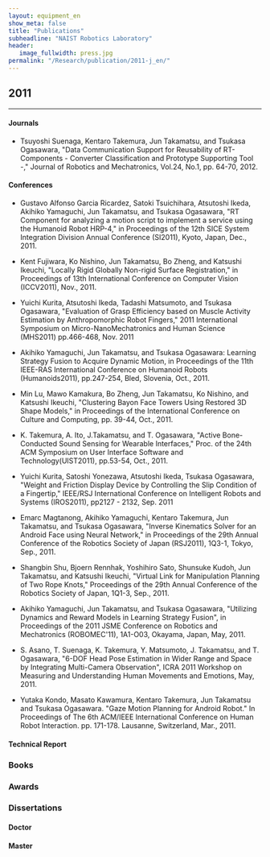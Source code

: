 ```yaml
---
layout: equipment_en
show_meta: false
title: "Publications"
subheadline: "NAIST Robotics Laboratory"
header:
   image_fullwidth: press.jpg
permalink: "/Research/publication/2011-j_en/"
---
```


## 2011
___

#### Journals
- Tsuyoshi Suenaga, Kentaro Takemura, Jun Takamatsu, and Tsukasa Ogasawara, "Data Communication Support for Reusability of RT-Components - Converter Classification and Prototype Supporting Tool -," Journal of Robotics and Mechatronics, Vol.24, No.1, pp. 64-70, 2012.






#### Conferences
- Gustavo Alfonso Garcia Ricardez, Satoki Tsuichihara, Atsutoshi Ikeda, Akihiko Yamaguchi, Jun Takamatsu, and Tsukasa Ogasawara, "RT Component for analyzing a motion script to implement a service using the Humanoid Robot HRP-4," in Proceedings of the 12th SICE System Integration Division Annual Conference (SI2011), Kyoto, Japan, Dec., 2011.

- Kent Fujiwara, Ko Nishino, Jun Takamatsu, Bo Zheng, and Katsushi Ikeuchi, "Locally Rigid Globally Non-rigid Surface Registration," in Proceedings of 13th International Conference on Computer Vision (ICCV2011), Nov., 2011.

- Yuichi Kurita, Atsutoshi Ikeda, Tadashi Matsumoto, and Tsukasa Ogasawara, "Evaluation of Grasp Efficiency based on Muscle Activity Estimation by Anthropomorphic Robot Fingers," 2011 International Symposium on Micro-NanoMechatronics and Human Science (MHS2011) pp.466-468, Nov. 2011

- Akihiko Yamaguchi, Jun Takamatsu, and Tsukasa Ogasawara: Learning Strategy Fusion to Acquire Dynamic Motion, in Proceedings of the 11th IEEE-RAS International Conference on Humanoid Robots (Humanoids2011), pp.247-254, Bled, Slovenia, Oct., 2011.

- Min Lu, Mawo Kamakura, Bo Zheng, Jun Takamatsu, Ko Nishino, and Katsushi Ikeuchi, "Clustering Bayon Face Towers Using Restored 3D Shape Models," in Proceedings of the International Conference on Culture and Computing, pp. 39-44, Oct., 2011.

- K. Takemura, A. Ito, J.Takamatsu, and T. Ogasawara, "Active Bone-Conducted Sound Sensing for Wearable Interfaces," Proc. of the 24th ACM Symposium on User Interface Software and Technology(UIST2011), pp.53-54, Oct., 2011.

- Yuichi Kurita, Satoshi Yonezawa, Atsutoshi Ikeda, Tsukasa Ogasawara, "Weight and Friction Display Device by Controlling the Slip Condition of a Fingertip," IEEE/RSJ International Conference on Intelligent Robots and Systems (IROS2011), pp2127 - 2132, Sep. 2011

- Emarc Magtanong, Akihiko Yamaguchi, Kentaro Takemura, Jun Takamatsu, and Tsukasa Ogasawara, "Inverse Kinematics Solver for an Android Face using Neural Network," in Proceedings of the 29th Annual Conference of the Robotics Society of Japan (RSJ2011), 1Q3-1, Tokyo, Sep., 2011.

- Shangbin Shu, Bjoern Rennhak, Yoshihiro Sato, Shunsuke Kudoh, Jun Takamatsu, and Katsushi Ikeuchi, "Virtual Link for Manipulation Planning of Two Rope Knots," Proceedings of the 29th Annual Conference of the Robotics Society of Japan, 1Q1-3, Sep., 2011.

- Akihiko Yamaguchi, Jun Takamatsu, and Tsukasa Ogasawara, "Utilizing Dynamics and Reward Models in Learning Strategy Fusion", in Proceedings of the 2011 JSME Conference on Robotics and Mechatronics (ROBOMEC'11), 1A1-O03, Okayama, Japan, May, 2011.

- S. Asano, T. Suenaga, K. Takemura, Y. Matsumoto, J. Takamatsu, and T. Ogasawara, "6-DOF Head Pose Estimation in Wider Range and Space by Integrating Multi-Camera Observation", ICRA 2011 Workshop on Measuring and Understanding Human Movements and Emotions, May, 2011.

- Yutaka Kondo, Masato Kawamura, Kentaro Takemura, Jun Takamatsu and Tsukasa Ogasawara. "Gaze Motion Planning for Android Robot." In Proceedings of The 6th ACM/IEEE International Conference on Human Robot Interaction. pp. 171-178. Lausanne, Switzerland, Mar., 2011.


#### Technical Report


### Books



### Awards





### Dissertations

#### Doctor





#### Master
